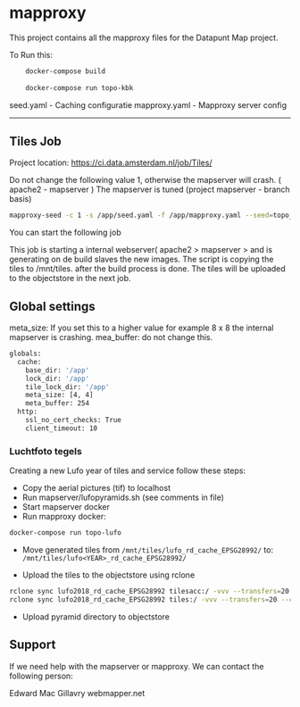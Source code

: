 # mapproxy

This project contains all the mapproxy files for the Datapunt Map project.

To Run this:

```bash
    docker-compose build
    
    docker-compose run topo-kbk
```

seed.yaml - Caching configuratie
mapproxy.yaml - Mapproxy server config

---------------------

## Tiles Job

Project location: <https://ci.data.amsterdam.nl/job/Tiles/>

Do not change the following value 1, otherwise the mapserver will crash. ( apache2 - mapserver )
The mapserver is tuned (project mapserver - branch basis)

```bash
mapproxy-seed -c 1 -s /app/seed.yaml -f /app/mapproxy.yaml --seed=topo_rd_kbk,topo_rd_bgt
```

You can start the following job

This job is starting a internal webserver( apache2 > mapserver > and is generating on de build slaves the new images. The script is copying the tiles to /mnt/tiles. after the build process is done. The tiles will be uploaded to the objectstore in the next job.

## Global settings

meta_size: If you set this to a higher value for example 8 x 8 the internal mapserver is crashing.
mea_buffer: do not change this.

```bash
globals:
  cache:
    base_dir: '/app'
    lock_dir: '/app'
    tile_lock_dir: '/app'
    meta_size: [4, 4]
    meta_buffer: 254
  http:
    ssl_no_cert_checks: True
    client_timeout: 10
```

### Luchtfoto tegels

Creating a new Lufo year of tiles and service follow these steps:

- Copy the aerial pictures (tif) to localhost
- Run mapserver/lufopyramids.sh (see comments in file)
- Start mapserver docker
- Run mapproxy docker:

```bash
docker-compose run topo-lufo
```

- Move generated tiles from `/mnt/tiles/lufo_rd_cache_EPSG28992/` to: `/mnt/tiles/lufo<YEAR>_rd_cache_EPSG28992/`

- Upload the tiles to the objectstore using rclone

```bash
rclone sync lufo2018_rd_cache_EPSG28992 tilesacc:/ -vvv --transfers=20 --checkers=20
rclone sync lufo2018_rd_cache_EPSG28992 tiles:/ -vvv --transfers=20 --checkers=20
```

- Upload pyramid directory to objectstore

## Support

If we need help with the mapserver or mapproxy. We can contact the following person:

Edward Mac Gillavry
webmapper.net
